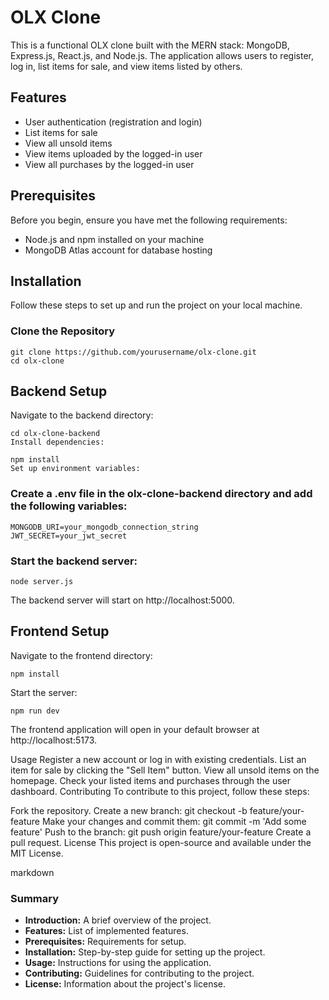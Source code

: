 # OLX Clone

This is a functional OLX clone built with the MERN stack: MongoDB, Express.js, React.js, and Node.js. The application allows users to register, log in, list items for sale, and view items listed by others.

## Features

- User authentication (registration and login)
- List items for sale
- View all unsold items
- View items uploaded by the logged-in user
- View all purchases by the logged-in user

## Prerequisites

Before you begin, ensure you have met the following requirements:

- Node.js and npm installed on your machine
- MongoDB Atlas account for database hosting

## Installation

Follow these steps to set up and run the project on your local machine.

### Clone the Repository

```
git clone https://github.com/yourusername/olx-clone.git
cd olx-clone
```

## Backend Setup
Navigate to the backend directory:

```
cd olx-clone-backend
Install dependencies:
```

```
npm install
Set up environment variables:
```

### Create a .env file in the olx-clone-backend directory and add the following variables:


```
MONGODB_URI=your_mongodb_connection_string
JWT_SECRET=your_jwt_secret
```

### Start the backend server:

```
node server.js
```
The backend server will start on http://localhost:5000.

## Frontend Setup

Navigate to the frontend directory:
```
npm install
```

Start the server:

```
npm run dev
```

The frontend application will open in your default browser at http://localhost:5173.

Usage
Register a new account or log in with existing credentials.
List an item for sale by clicking the "Sell Item" button.
View all unsold items on the homepage.
Check your listed items and purchases through the user dashboard.
Contributing
To contribute to this project, follow these steps:

Fork the repository.
Create a new branch: git checkout -b feature/your-feature
Make your changes and commit them: git commit -m 'Add some feature'
Push to the branch: git push origin feature/your-feature
Create a pull request.
License
This project is open-source and available under the MIT License.

markdown


### Summary

- **Introduction:** A brief overview of the project.
- **Features:** List of implemented features.
- **Prerequisites:** Requirements for setup.
- **Installation:** Step-by-step guide for setting up the project.
- **Usage:** Instructions for using the application.
- **Contributing:** Guidelines for contributing to the project.
- **License:** Information about the project's license.
